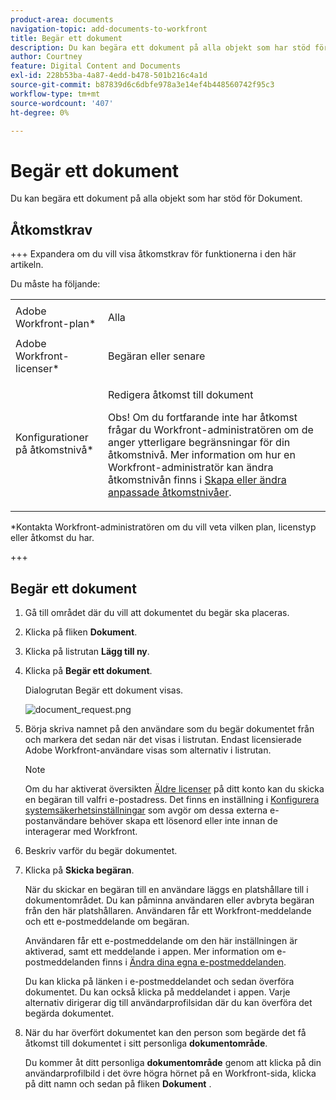 ```yaml
---
product-area: documents
navigation-topic: add-documents-to-workfront
title: Begär ett dokument
description: Du kan begära ett dokument på alla objekt som har stöd för Dokument.
author: Courtney
feature: Digital Content and Documents
exl-id: 228b53ba-4a87-4edd-b478-501b216c4a1d
source-git-commit: b87839d6c6dbfe978a3e14ef4b448560742f95c3
workflow-type: tm+mt
source-wordcount: '407'
ht-degree: 0%

---
```


# Begär ett dokument

Du kan begära ett dokument på alla objekt som har stöd för Dokument.

## Åtkomstkrav

+++ Expandera om du vill visa åtkomstkrav för funktionerna i den här artikeln.


Du måste ha följande:

<table style="table-layout:auto"> 
 <col> 
 <col> 
 <tbody> 
  <tr> 
   <td role="rowheader">Adobe Workfront-plan*</td> 
   <td> <p> Alla</p> </td> 
  </tr> 
  <tr> 
   <td role="rowheader">Adobe Workfront-licenser*</td> 
   <td> <p>Begäran eller senare</p> </td> 
  </tr> 
  <tr> 
   <td role="rowheader">Konfigurationer på åtkomstnivå*</td> 
   <td> <p>Redigera åtkomst till dokument</p> <p>Obs! Om du fortfarande inte har åtkomst frågar du Workfront-administratören om de anger ytterligare begränsningar för din åtkomstnivå. Mer information om hur en Workfront-administratör kan ändra åtkomstnivån finns i <a href="../../administration-and-setup/add-users/configure-and-grant-access/create-modify-access-levels.md" class="MCXref xref">Skapa eller ändra anpassade åtkomstnivåer</a>.</p> </td> 
  </tr> 
 </tbody> 
</table>

&#42;Kontakta Workfront-administratören om du vill veta vilken plan, licenstyp eller åtkomst du har.

+++

## Begär ett dokument

1. Gå till området där du vill att dokumentet du begär ska placeras.
1. Klicka på fliken **Dokument**. 
1. Klicka på listrutan **Lägg till ny**.

1. Klicka på **Begär ett dokument**.

   Dialogrutan Begär ett dokument visas.

   ![document_request.png](assets/document-request-350x242.png)

1. Börja skriva namnet på den användare som du begär dokumentet från och markera det sedan när det visas i listrutan. Endast licensierade Adobe Workfront-användare visas som alternativ i listrutan.

   >[!NOTE]
   >
   >Om du har aktiverat översikten [Äldre licenser](../../administration-and-setup/add-users/access-levels-and-object-permissions/wf-licenses.md) på ditt konto kan du skicka en begäran till valfri e-postadress. Det finns en inställning i [Konfigurera systemsäkerhetsinställningar](../../administration-and-setup/manage-workfront/security/configure-security-preferences.md) som avgör om dessa externa e-postanvändare behöver skapa ett lösenord eller inte innan de interagerar med Workfront. 

1. Beskriv varför du begär dokumentet.
1. Klicka på **Skicka begäran**.

   När du skickar en begäran till en användare läggs en platshållare till i dokumentområdet. Du kan påminna användaren eller avbryta begäran från den här platshållaren. Användaren får ett Workfront-meddelande och ett e-postmeddelande om begäran.

   Användaren får ett e-postmeddelande om den här inställningen är aktiverad, samt ett meddelande i appen. Mer information om e-postmeddelanden finns i [Ändra dina egna e-postmeddelanden](../../workfront-basics/using-notifications/activate-or-deactivate-your-own-event-notifications.md).

   Du kan klicka på länken i e-postmeddelandet och sedan överföra dokumentet. Du kan också klicka på meddelandet i appen. Varje alternativ dirigerar dig till användarprofilsidan där du kan överföra det begärda dokumentet.

1. När du har överfört dokumentet kan den person som begärde det få åtkomst till dokumentet i sitt personliga **dokumentområde**.

   Du kommer åt ditt personliga **dokumentområde** genom att klicka på din användarprofilbild i det övre högra hörnet på en Workfront-sida, klicka på ditt namn och sedan på fliken **Dokument** .
